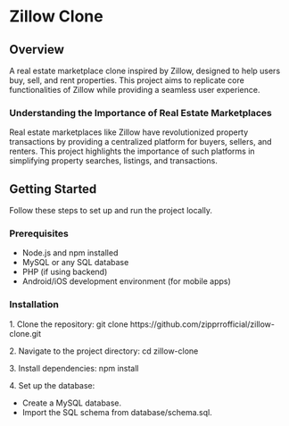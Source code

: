 # Zillow Clone
<h2><b>Overview</b></h2>
A real estate marketplace clone inspired by Zillow, designed to help users buy, sell, and rent properties. This project aims to replicate core functionalities of Zillow while providing a seamless user experience.
<h3><b>Understanding the Importance of Real Estate Marketplaces</b></h3>
Real estate marketplaces like Zillow have revolutionized property transactions by providing a centralized platform for buyers, sellers, and renters. This project highlights the importance of such platforms in simplifying property searches, listings, and transactions.
<h2><b>Getting Started</b></h2>
Follow these steps to set up and run the project locally.
<h3>Prerequisites</b></h3>
<ul>
  <li>Node.js and npm installed</li>
  <li>MySQL or any SQL database</li>
  <li>PHP (if using backend)</li>
  <li>Android/iOS development environment (for mobile apps)</li>
</ul> 
<h3>Installation</b></h3>
<p>1. Clone the repository:
git clone https://github.com/zipprrofficial/zillow-clone.git<br>
<p>2. Navigate to the project directory:
cd zillow-clone<br>
<p>3. Install dependencies:
npm install<br>
<p>4. Set up the database:<br>
<ul>
  <li>Create a MySQL database.</li>
  <li>Import the SQL schema from database/schema.sql.</li>
</ul> 
